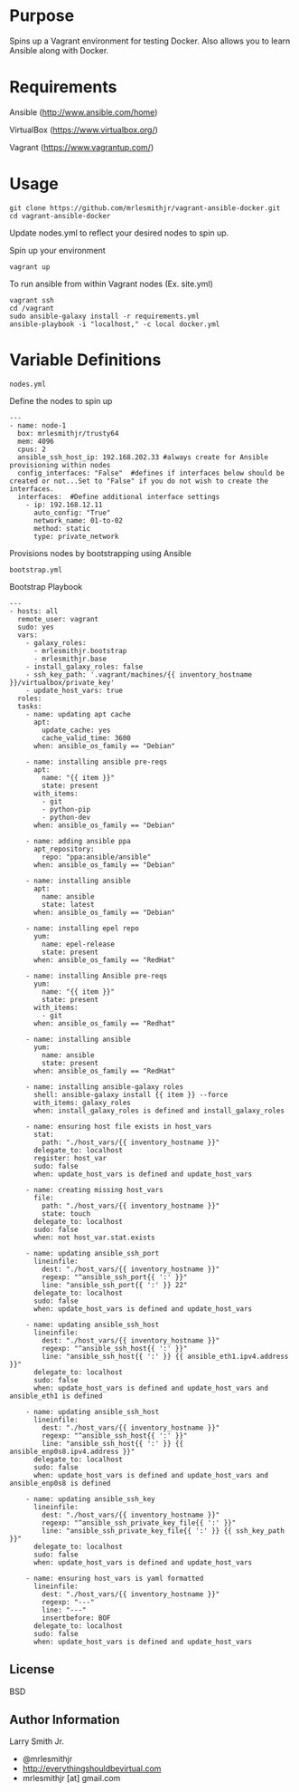 Purpose
=======

Spins up a Vagrant environment for testing Docker. Also allows you to learn Ansible along with Docker.

Requirements
============

Ansible (http://www.ansible.com/home)

VirtualBox (https://www.virtualbox.org/)

Vagrant (https://www.vagrantup.com/)

Usage
=====

````
git clone https://github.com/mrlesmithjr/vagrant-ansible-docker.git
cd vagrant-ansible-docker
````
Update nodes.yml to reflect your desired nodes to spin up.

Spin up your environment
````
vagrant up
````

To run ansible from within Vagrant nodes (Ex. site.yml)
````
vagrant ssh
cd /vagrant
sudo ansible-galaxy install -r requirements.yml
ansible-playbook -i "localhost," -c local docker.yml
````

Variable Definitions
====================
````
nodes.yml
````
Define the nodes to spin up
````
---
- name: node-1
  box: mrlesmithjr/trusty64
  mem: 4096
  cpus: 2
  ansible_ssh_host_ip: 192.168.202.33 #always create for Ansible provisioning within nodes
  config_interfaces: "False"  #defines if interfaces below should be created or not...Set to "False" if you do not wish to create the interfaces.
  interfaces:  #Define additional interface settings
    - ip: 192.168.12.11
      auto_config: "True"
      network_name: 01-to-02
      method: static
      type: private_network
````

Provisions nodes by bootstrapping using Ansible
````
bootstrap.yml
````
Bootstrap Playbook
````
---
- hosts: all
  remote_user: vagrant
  sudo: yes
  vars:
    - galaxy_roles:
      - mrlesmithjr.bootstrap
      - mrlesmithjr.base
    - install_galaxy_roles: false
    - ssh_key_path: '.vagrant/machines/{{ inventory_hostname }}/virtualbox/private_key'
    - update_host_vars: true
  roles:
  tasks:
    - name: updating apt cache
      apt:
        update_cache: yes
        cache_valid_time: 3600
      when: ansible_os_family == "Debian"

    - name: installing ansible pre-reqs
      apt:
        name: "{{ item }}"
        state: present
      with_items:
        - git
        - python-pip
        - python-dev
      when: ansible_os_family == "Debian"

    - name: adding ansible ppa
      apt_repository:
        repo: "ppa:ansible/ansible"
      when: ansible_os_family == "Debian"

    - name: installing ansible
      apt:
        name: ansible
        state: latest
      when: ansible_os_family == "Debian"

    - name: installing epel repo
      yum:
        name: epel-release
        state: present
      when: ansible_os_family == "RedHat"

    - name: installing Ansible pre-reqs
      yum:
        name: "{{ item }}"
        state: present
      with_items:
        - git
      when: ansible_os_family == "Redhat"

    - name: installing ansible
      yum:
        name: ansible
        state: present
      when: ansible_os_family == "RedHat"

    - name: installing ansible-galaxy roles
      shell: ansible-galaxy install {{ item }} --force
      with_items: galaxy_roles
      when: install_galaxy_roles is defined and install_galaxy_roles

    - name: ensuring host file exists in host_vars
      stat:
        path: "./host_vars/{{ inventory_hostname }}"
      delegate_to: localhost
      register: host_var
      sudo: false
      when: update_host_vars is defined and update_host_vars

    - name: creating missing host_vars
      file:
        path: "./host_vars/{{ inventory_hostname }}"
        state: touch
      delegate_to: localhost
      sudo: false
      when: not host_var.stat.exists

    - name: updating ansible_ssh_port
      lineinfile:
        dest: "./host_vars/{{ inventory_hostname }}"
        regexp: "^ansible_ssh_port{{ ':' }}"
        line: "ansible_ssh_port{{ ':' }} 22"
      delegate_to: localhost
      sudo: false
      when: update_host_vars is defined and update_host_vars

    - name: updating ansible_ssh_host
      lineinfile:
        dest: "./host_vars/{{ inventory_hostname }}"
        regexp: "^ansible_ssh_host{{ ':' }}"
        line: "ansible_ssh_host{{ ':' }} {{ ansible_eth1.ipv4.address }}"
      delegate_to: localhost
      sudo: false
      when: update_host_vars is defined and update_host_vars and ansible_eth1 is defined

    - name: updating ansible_ssh_host
      lineinfile:
        dest: "./host_vars/{{ inventory_hostname }}"
        regexp: "^ansible_ssh_host{{ ':' }}"
        line: "ansible_ssh_host{{ ':' }} {{ ansible_enp0s8.ipv4.address }}"
      delegate_to: localhost
      sudo: false
      when: update_host_vars is defined and update_host_vars and ansible_enp0s8 is defined

    - name: updating ansible_ssh_key
      lineinfile:
        dest: "./host_vars/{{ inventory_hostname }}"
        regexp: "^ansible_ssh_private_key_file{{ ':' }}"
        line: "ansible_ssh_private_key_file{{ ':' }} {{ ssh_key_path }}"
      delegate_to: localhost
      sudo: false
      when: update_host_vars is defined and update_host_vars

    - name: ensuring host_vars is yaml formatted
      lineinfile:
        dest: "./host_vars/{{ inventory_hostname }}"
        regexp: "---"
        line: "---"
        insertbefore: BOF
      delegate_to: localhost
      sudo: false
      when: update_host_vars is defined and update_host_vars
````

License
-------

BSD

Author Information
------------------

Larry Smith Jr.
- @mrlesmithjr
- http://everythingshouldbevirtual.com
- mrlesmithjr [at] gmail.com
